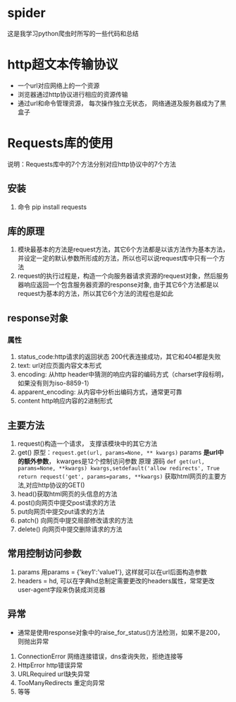 # spider
这是我学习python爬虫时所写的一些代码和总结
# http超文本传输协议
* 一个url对应网络上的一个资源
* 浏览器通过http协议进行相应的资源传输
* 通过url和命令管理资源， 每次操作独立无状态， 网络通道及服务器成为了黑盒子
# Requests库的使用
说明：Requests库中的7个方法分别对应http协议中的7个方法
## 安装
1. 命令 pip install requests
## 库的原理
1. 模块最基本的方法是request方法，其它6个方法都是以该方法作为基本方法，并设定一定的默认参数所形成的方法，所以也可以说request库中只有一个方法
2. request的执行过程是，构造一个向服务器请求资源的request对象，然后服务器响应返回一个包含服务器资源的response对象, 由于其它6个方法都是以request为基本的方法，所以其它6个方法的流程也是如此
## response对象
### 属性
1. status_code:http请求的返回状态 200代表连接成功，其它和404都是失败
2. text: url对应页面内容文本形式
3. encoding: 从http header中猜测的响应内容的编码方式（charset字段标明，如果没有则为iso-8859-1）
4. apparent_encoding: 从内容中分析出编码方式，通常更可靠
5. content http响应内容的2进制形式
​
## 主要方法
1. request()构造一个请求， 支撑该模块中的其它方法
2. get() 原型：`request.get(url, params=None, ** kwargs)`
params **是url中的额外参数**， kwarges是12个控制访问参数
原理 源码
`
def get(url, params=None, **kwargs)
kwargs,setdefault('allow redirects', True
return request('get', params=params, **kwargs)
`
获取html网页的主要方法,对应http协议的GET()
3. head()获取html网页的头信息的方法
4. post()向网页中提交post请求的方法
5. put向网页中提交put请求的方法
6. patch() 向网页中提交局部修改请求的方法
7. delete() 向网页中提交删除请求的方法
## 常用控制访问参数
1. params 用params = {'key1':'value1'}, 这样就可以在url后面构造参数
2. headers = hd, 可以在字典hd总制定需要更改的headers属性，常常更改user-agent字段来伪装成浏览器 
## 异常
* 通常是使用response对象中的raise_for_status()方法检测，如果不是200，则抛出异常
1. ConnectionError 网络连接错误，dns查询失败，拒绝连接等
2. HttpError http错误异常
3. URLRequired url缺失异常
4. TooManyRedirects 重定向异常
5. 等等
